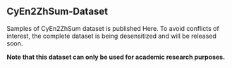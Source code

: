 
## CyEn2ZhSum-Dataset
Samples of CyEn2ZhSum dataset is published Here.  To avoid conflicts of interest, the complete dataset is being desensitized and will be released soon. 

**Note that this dataset can only be used for academic research purposes.** 
